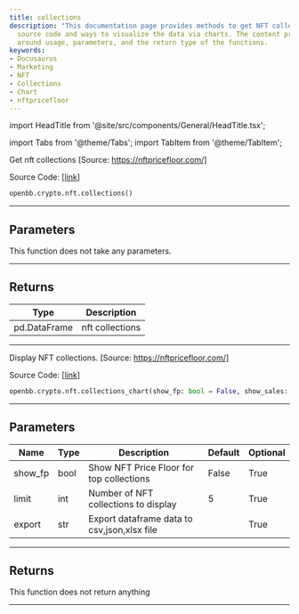 ```yaml
---
title: collections
description: "This documentation page provides methods to get NFT collections, its"
  source code and ways to visualize the data via charts. The content primarily revolves
  around usage, parameters, and the return type of the functions.
keywords:
- Docusaurus
- Marketing
- NFT
- Collections
- Chart
- nftpricefloor
---
```


import HeadTitle from '@site/src/components/General/HeadTitle.tsx';

<HeadTitle title="crypto.nft.collections - Reference | OpenBB SDK Docs" />

import Tabs from '@theme/Tabs';
import TabItem from '@theme/TabItem';

<Tabs>
<TabItem value="model" label="Model" default>

Get nft collections [Source: https://nftpricefloor.com/]

Source Code: [[link](https://github.com/OpenBB-finance/OpenBBTerminal/tree/main/openbb_terminal/cryptocurrency/nft/nftpricefloor_model.py#L24)]

```python
openbb.crypto.nft.collections()
```

---

## Parameters

This function does not take any parameters.

---

## Returns

| Type | Description |
| ---- | ----------- |
| pd.DataFrame | nft collections |
---

</TabItem>
<TabItem value="view" label="Chart">

Display NFT collections. [Source: https://nftpricefloor.com/]

Source Code: [[link](https://github.com/OpenBB-finance/OpenBBTerminal/tree/main/openbb_terminal/cryptocurrency/nft/nftpricefloor_view.py#L27)]

```python
openbb.crypto.nft.collections_chart(show_fp: bool = False, show_sales: bool = False, limit: int = 5, export: str = "")
```

---

## Parameters

| Name | Type | Description | Default | Optional |
| ---- | ---- | ----------- | ------- | -------- |
| show_fp | bool | Show NFT Price Floor for top collections | False | True |
| limit | int | Number of NFT collections to display | 5 | True |
| export | str | Export dataframe data to csv,json,xlsx file |  | True |


---

## Returns

This function does not return anything

---

</TabItem>
</Tabs>

